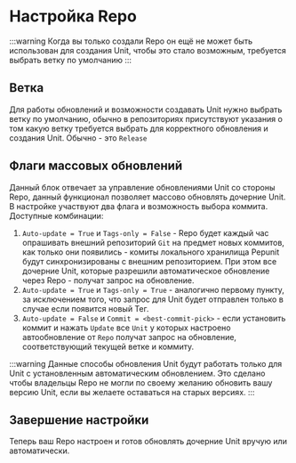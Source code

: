 # Настройка Repo

:::warning
Когда вы только создали Repo он ещё не может быть использован для создания Unit, чтобы это стало возможным, требуется выбрать ветку по умолчанию
:::

## Ветка

Для работы обновлений и возможности создавать Unit нужно выбрать ветку по умолчанию, обычно в репозиториях присутствуют указания о том какую ветку требуется выбрать для корректного обновления и создания Unit. Обычно - это `Release`

## Флаги массовых обновлений

Данный блок отвечает за управление обновлениями Unit со стороны Repo, данный функционал позволяет массово обновлять дочерние Unit. В настройке участвуют два флага и возможность выбора коммита. Доступные комбинации:

1. `Auto-update = True` и `Tags-only = False` - Repo будет каждый час опрашивать внешний репозиторий `Git` на предмет новых коммитов, как только они появились - комиты локального хранилища Pepunit будут синхронизированы с внешним репозиторием. При этом все дочерние Unit, которые разрешили автоматическое обновление через Repo - получат запрос на обновление.
2. `Auto-update = True` и `Tags-only = True` - аналогично первому пункту, за исключением того, что запрос для Unit будет отправлен только в случае если появится новый Тег.
3. `Auto-update = False` и `Commit = <best-commit-pick>` - если установить коммит и нажать `Update` все `Unit` у которых настроено автообновление от `Repo` получат запрос на обновление, соответствующий текущей ветке и коммиту.

:::warning
Данные способы обновления Unit будут работать только для Unit с установленным автоматическим обновлением. Это сделано чтобы владельцы Repo не могли по своему желанию обновить вашу версию Unit, если вы желаете оставаться на старых версиях.
:::

## Завершение настройки

Теперь ваш Repo настроен и готов обновлять дочерние Unit вручyю или автоматически.
